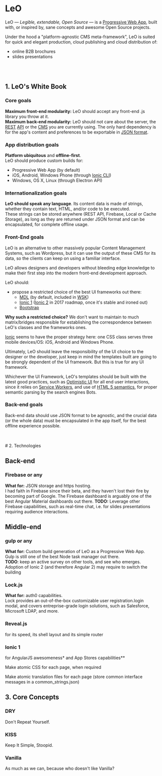 # LeO

LeO — *Legible, extendable, Open Source* — is a [Progressive Web App](https://developers.google.com/web/progressive-web-apps/), built with, or inspired by, sane concepts and awesome Open Source projects. 

Under the hood a "platform-agnostic CMS meta-framework", LeO is suited for quick and elegant production, cloud publishing and cloud distribution of:

 - online B2B brochures
 - slides presentations 
<br>
<br>

## 1. LeO's White Book

### Core goals

**Maximum front-end modularity:** LeO should accept any front-end .js library you throw at it.<br>
**Maximum back-end modularity:** LeO should not care about the server, the [REST](https://www.wikiwand.com/en/Representational_state_transfer) [API](https://www.wikiwand.com/en/Web_API) or the [CMS](https://www.wikiwand.com/en/Content_management_system) you are currently using. The only hard dependency is for the app's content and preferences to be exportable in [JSON format](https://www.wikiwand.com/en/JSON).



### App distribution goals

 **Platform ubiquitous** and **offline-first**. <br>
 LeO should produce custom builds for:
	 
- Progressive Web App (by default)
- iOS, Android, Windows Phone (through [Ionic CLI](http://ionicframework.com/))
- Windows, OS X, Linux (through Electron API)


### Internationalization goals

 **LeO should speak any language**. Its content data is made of strings, whether they contain text, HTML, and/or code to be executed. <br>
These strings can be stored anywhere (REST API, Firebase, Local or Cache Storage), as long as they are returned under JSON format and can be encapsulated, for complete offline usage. 


### Front-End goals

LeO is an alternative to other massively popular Content Management Systems, such as Wordpress, but it can use the output of these CMS for its data, so the clients can keep on using a familiar interface.

LeO allows designers and developers without bleeding edge knowledge to make their first step into the modern front-end development approach. 

LeO should:
  
  -  propose a restricted choice of the best UI frameworks out there:
	  - [MDL](https://getmdl.io/) (by default, included in [WSK](https://github.com/google/web-starter-kit))
	  - [Ionic 1](https://ionicframework.com/docs/) ([Ionic 2](https://ionicframework.com/docs/v2/) in 2017 roadmap, once it's stable and ironed out)
	  - [Bootstrap](http://getbootstrap.com/)


**Why such a restricted choice?** We don't want to maintain to much matrix/bridges responsible for establishing the correspondence between LeO's classes and the frameworks ones.

[Ionic](https://ionicframework.com/docs/) seems to have the proper strategy here: one CSS class serves three mobile devices/OS: iOS, Android and Windows Phone. 

Ultimately, LeO should leave the responsibility of the UI choice to the designer or the developer, just keep in mind the templates built are going to be strongly dependent of the UI framework. But this is true for any UI framework.

Whichever the UI Framework, LeO's templates should be built with the latest good practices, such as [Optimistic UI](https://www.smashingmagazine.com/2016/11/true-lies-of-optimistic-user-interfaces/) for all end user interactions, since it relies on [Service Workers](https://www.youtube.com/watch?v=cmGr0RszHc8&t=1640s), and use of [HTML 5 semantics](https://codepen.io/mi-lee/post/an-overview-of-html5-semantics), for proper semantic parsing by the search engines Bots.



### Back-end goals

Back-end data should use JSON format to be agnostic, and the crucial data (or the whole data) must be encapsulated in the app itself, for the best offline experience possible.

<br>
<br>
# 2. Technologies

## Back-end
### Firebase or any
**What for:** JSON storage and https hosting. <br>
I had faith in Firebase since their beta, and they haven't lost their fire by becoming part of Google. The Firebase dashboard is arguably one of the best Angular Material dashboards out there.
**TODO:** Leverage other Firebase capabilities, such as real-time chat, i.e. for slides presentations requiring audience interactions.


## Middle-end
### gulp or any
**What for:** Custom build generation of LeO as a Progressive Web App. <br>
Gulp is still one of the best Node task manager out there.<br>
**TODO**: keep an active survey on other tools, and see who emerges. Adoption of Ionic 2 (and therefore Angular 2) may require to switch the building 



 
### Lock.js
**What for:** auth0 capabilities. <br>
Lock provides an out-of-the-box customizable user registration.login modal, and covers entreprise-grade login solutions, such as Salesforce, Microsoft LDAP, and more.

### Reveal.js 
for its speed, its shell layout and its simple router

### Ionic 1
for AngularJS awesomeness* and App Stores capabilities**
 
 

Make atomic CSS for each page, when required

Make atomic translation files for each page (store common interface messages in a common_strings.json)

## 3. Core Concepts

### DRY
Don't Repeat Yourself.

### KISS
Keep It Simple, Stoopid.

### Vanilla
As much as we can, because who doesn't like Vanilla?
